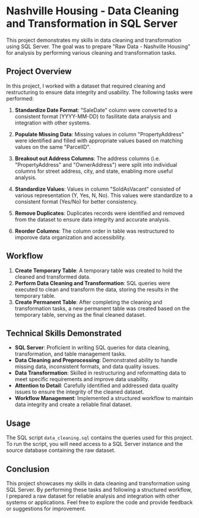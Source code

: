 # Nashville Housing - Data Cleaning and Transformation in SQL Server

This project demonstrates my skills in data cleaning and transformation using SQL Server. The goal was to prepare "Raw Data - Nashville Housing" for analysis by performing various cleaning and transformation tasks.

## Project Overview

In this project, I worked with a dataset that required cleaning and restructuring to ensure data integrity and usability. The following tasks were performed:

1. **Standardize Date Format**: "SaleDate" column were converted to a consistent format (YYYY-MM-DD) to fasilitate data analysis and integration with other systems.
   
2. **Populate Missing Data**: Missing values in column "PropertyAddress" were identified and filled  with appropriate values based on matching values on the same "ParcelID".

3. **Breakout out Address Columns**: The address columns (i.e. "PropertyAddress" and "OwnerAddress") were split into individual columns for street address, city, and state, enabling more useful analysis.

4. **Standardize Values**: Values in column "SoldAsVacant" consisted of various representation (Y, Yes, N, No). This values were standardize to a consistent format (Yes/No) for better consistency.

5. **Remove Duplicates**: Duplicates records were identified and removed from the dataset to ensure data integrity and accurate analysis.

6. **Reorder Columns**: The column order in table was restructured to imporove data organization and accessibility.

## Workflow


1. **Create Temporary Table**: A temporary table was created to hold the cleaned and transformed data.
2. **Perform Data Cleaning and Transformation**: SQL queries were executed to clean and transform the data, storing the results in the temporary table.
3. **Create Permanent Table**: After completing the cleaning and transformation tasks, a new permanent table was created based on the temporary table, serving as the final cleaned dataset.

## Technical Skills Demonstrated

- **SQL Server**: Proficient in writing SQL queries for data cleaning, transformation, and table management tasks.
- **Data Cleaning and Preprocessing**: Demonstrated ability to handle missing data, inconsistent formats, and data quality issues.
- **Data Transformation**: Skilled in restructuring and reformatting data to meet specific requirements and improve data usability.
- **Attention to Detail**: Carefully identified and addressed data quality issues to ensure the integrity of the cleaned dataset.
- **Workflow Management**: Implemented a structured workflow to maintain data integrity and create a reliable final dataset.

## Usage

The SQL script `data_cleaning.sql` contains the queries used for this project. To run the script, you will need access to a SQL Server instance and the source database containing the raw dataset.

## Conclusion

This project showcases my skills in data cleaning and transformation using SQL Server. By performing these tasks and following a structured workflow, I prepared a raw dataset for reliable analysis and integration with other systems or applications. Feel free to explore the code and provide feedback or suggestions for improvement.
